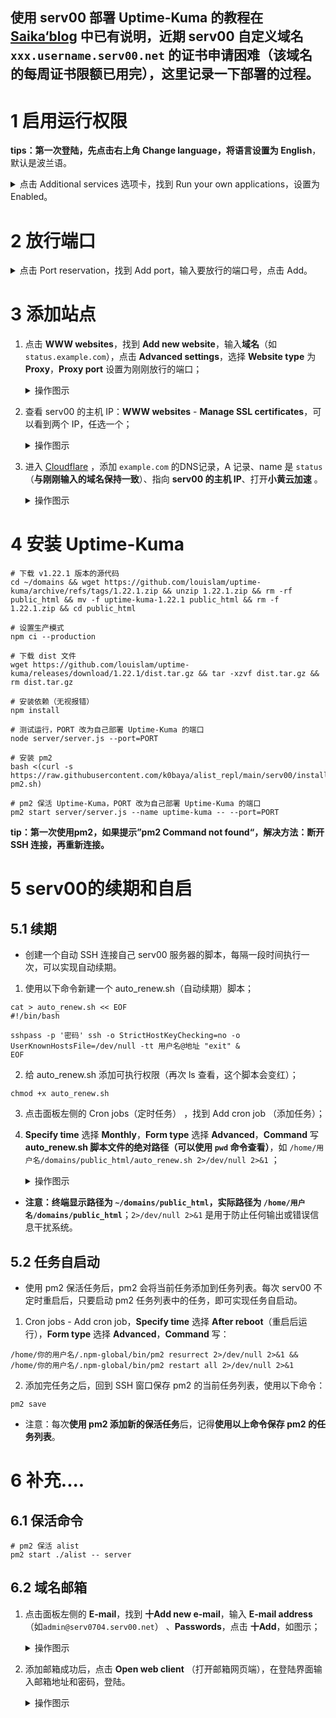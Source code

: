 ## 使用 serv00 部署 Uptime-Kuma 的教程在 [Saika‘blog](https://blog.rappit.site/2024/01/27/serv00_logs/) 中已有说明，近期 serv00 自定义域名 `xxx.username.serv00.net` 的证书申请困难（该域名的每周证书限额已用完），这里记录一下部署的过程。
# 1 启用运行权限

**tips：第一次登陆，先点击右上角 Change language，将语言设置为 English**，默认是波兰语。

<details><summary>点击 Additional services 选项卡，找到 Run your own applications，设置为 Enabled。</summary>
<p>

![image](https://github.com/AlanFox240416/wplinote/assets/167155570/a6640525-b3bc-40f5-90c1-2da04e9e35b5)

</p>
</details> 

# 2 放行端口
<details><summary>点击 Port reservation，找到 Add port，输入要放行的端口号，点击 Add。</summary>
<p>

![image](https://github.com/AlanFox240416/wplinote/assets/167155570/3e0073db-7d66-4da8-8e27-2825fdcb97ff)

</p>
</details> 

# 3 添加站点

1. 点击 **WWW websites**，找到 **Add new website**，输入**域名**（如 `status.example.com`），点击 **Advanced settings**，选择 **Website type** 为 **Proxy**，**Proxy port** 设置为刚刚放行的端口；

    <details><summary>操作图示</summary>
    <p>
    
    ![image](https://github.com/AlanFox240416/wplinote/assets/167155570/bf7fc9a3-19d9-4301-a746-20369144bb15)
    
    </p>
    </details> 

2. 查看 serv00 的主机 IP：**WWW websites** - **Manage SSL certificates**，可以看到两个 IP，任选一个；
    <details><summary>操作图示</summary>
    <p>
    
    ![image](https://github.com/AlanFox240416/wplinote/assets/167155570/1726e8c3-2c83-461b-9b2e-8dbf03bcb777)
    
    </p>
    </details> 

4. 进入 [Cloudflare](https://dash.cloudflare.com/) ，添加 `example.com` 的DNS记录，A 记录、name 是 `status` （**与刚刚输入的域名保持一致**）、指向 **serv00 的主机 IP**、打开**小黄云加速** 。

    <details><summary>操作图示</summary>
    <p>
    
    ![image](https://github.com/AlanFox240416/wplinote/assets/167155570/6873e3e0-ff78-458b-b939-43a1692bb5ff)
    
    </p>
    </details> 

# 4 安装 Uptime-Kuma

```shell
# 下载 v1.22.1 版本的源代码
cd ~/domains && wget https://github.com/louislam/uptime-kuma/archive/refs/tags/1.22.1.zip && unzip 1.22.1.zip && rm -rf public_html && mv -f uptime-kuma-1.22.1 public_html && rm -f 1.22.1.zip && cd public_html

# 设置生产模式
npm ci --production

# 下载 dist 文件
wget https://github.com/louislam/uptime-kuma/releases/download/1.22.1/dist.tar.gz && tar -xzvf dist.tar.gz && rm dist.tar.gz

# 安装依赖（无视报错）
npm install

# 测试运行，PORT 改为自己部署 Uptime-Kuma 的端口
node server/server.js --port=PORT

# 安装 pm2
bash <(curl -s https://raw.githubusercontent.com/k0baya/alist_repl/main/serv00/install-pm2.sh)

# pm2 保活 Uptime-Kuma，PORT 改为自己部署 Uptime-Kuma 的端口
pm2 start server/server.js --name uptime-kuma -- --port=PORT
```
**tip：第一次使用pm2，如果提示”pm2 Command not found“，解决方法：断开 SSH 连接，再重新连接。**

# 5 serv00的续期和自启
## 5.1 续期

- 创建一个自动 SSH 连接自己 serv00 服务器的脚本，每隔一段时间执行一次，可以实现自动续期。

1. 使用以下命令新建一个 auto_renew.sh（自动续期）脚本；
```shell
cat > auto_renew.sh << EOF
#!/bin/bash

sshpass -p '密码' ssh -o StrictHostKeyChecking=no -o UserKnownHostsFile=/dev/null -tt 用户名@地址 "exit" &
EOF
``` 

2. 给 auto_renew.sh 添加可执行权限（再次 ls 查看，这个脚本会变红）；
```shell
chmod +x auto_renew.sh
``` 

3.  点击面板左侧的 Cron jobs（定时任务） ，找到 Add cron job （添加任务）；
5. **Specify time** 选择 **Monthly**，**Form type** 选择 **Advanced**，**Command** 写 **auto_renew.sh 脚本文件的绝对路径（可以使用 `pwd` 命令查看）**，如 `/home/用户名/domains/public_html/auto_renew.sh 2>/dev/null 2>&1` ；

    <details><summary>操作图示</summary>
    <p>
    
    
    ![image](https://github.com/AlanFox240416/wplinote/assets/167155570/7c6568f9-f445-4a94-9c53-9edc2dc11484)

    
    </p>
    </details> 

- **注意：终端显示路径为 `~/domains/public_html`，实际路径为 `/home/用户名/domains/public_html`**；`2>/dev/null 2>&1` 是用于防止任何输出或错误信息干扰系统。

## 5.2  任务自启动

- 使用 pm2 保活任务后，pm2 会将当前任务添加到任务列表。每次 serv00 不定时重启后，只要启动 pm2 任务列表中的任务，即可实现任务自启动。
1. Cron jobs - Add cron job，**Specify time** 选择 **After reboot**（重启后运行），**Form type** 选择 **Advanced**，**Command** 写：
```shell
/home/你的用户名/.npm-global/bin/pm2 resurrect 2>/dev/null 2>&1 && /home/你的用户名/.npm-global/bin/pm2 restart all 2>/dev/null 2>&1
``` 
2. 添加完任务之后，回到 SSH 窗口保存 pm2 的当前任务列表，使用以下命令：
```shell
pm2 save
``` 

- 注意：每次**使用 pm2 添加新的保活任务**后，记得**使用以上命令保存 pm2 的任务列表**。

# 6 补充....
## 6.1 保活命令
```shell
# pm2 保活 alist
pm2 start ./alist -- server
``` 

## 6.2 域名邮箱

1. 点击面板左侧的 **E-mail**，找到 **十Add new e-mail**，输入 **E-mail address**（如`admin@serv0704.serv00.net`） 、**Passwords**，点击 **十Add**，如图示；

    <details><summary>操作图示</summary>
    <p>
    
    ![image](https://github.com/AlanFox240416/wplinote/assets/167155570/a19c0390-68ed-4497-bd4d-7329f5fdf661)
    
    </p>
    </details> 

2. 添加邮箱成功后，点击 **Open web client** （打开邮箱网页端），在登陆界面输入邮箱地址和密码，登陆。

    <details><summary>操作图示</summary>
    <p>
    
    ![image](https://github.com/AlanFox240416/wplinote/assets/167155570/1f3b2e61-af2e-47b8-9ea7-b488c3bf4bb1)
    
    </p>
    </details> 
